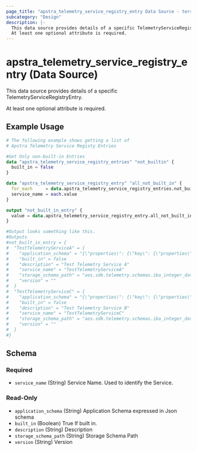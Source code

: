 ```yaml
---
page_title: "apstra_telemetry_service_registry_entry Data Source - terraform-provider-apstra"
subcategory: "Design"
description: |-
  This data source provides details of a specific TelemetryServiceRegistryEntry.
  At least one optional attribute is required.
---
```


# apstra_telemetry_service_registry_entry (Data Source)

This data source provides details of a specific TelemetryServiceRegistryEntry.

At least one optional attribute is required.


## Example Usage

```terraform
# The following example shows getting a list of
# Apstra Telemetry Service Registy Entries

#Get Only non-built-in Entries
data "apstra_telemetry_service_registry_entries" "not_builtin" {
  built_in = false
}

data "apstra_telemetry_service_registry_entry" "all_not_built_in" {
  for_each     = data.apstra_telemetry_service_registry_entries.not_builtin.service_names
  service_name = each.value
}

output "not_built_in_entry" {
  value = data.apstra_telemetry_service_registry_entry.all_not_built_in
}

#Output looks something like this.
#Outputs
#not_built_in_entry = {
#  "TestTelemetryServiceA" = {
#    "application_schema" = "{\"properties\": {\"key\": {\"properties\": {\"authenticated_vlan\": {\"type\": \"string\"}, \"authorization_status\": {\"type\": \"string\"}, \"fallback_vlan_active\": {\"enum\": [\"True\", \"False\"], \"type\": \"string\"}, \"port_status\": {\"enum\": [\"authorized\", \"blocked\"], \"type\": \"string\"}, \"supplicant_mac\": {\"pattern\": \"^([0-9A-Fa-f]{2}[:-]){5}([0-9A-Fa-f]{2})$\", \"type\": \"string\"}}, \"required\": [\"supplicant_mac\", \"authenticated_vlan\", \"authorization_status\", \"port_status\", \"fallback_vlan_active\"], \"type\": \"object\"}, \"value\": {\"description\": \"0 in case of blocked, 1 in case of authorized\", \"type\": \"integer\"}}, \"required\": [\"key\", \"value\"], \"type\": \"object\"}"
#    "built_in" = false
#    "description" = "Test Telemetry Service A"
#    "service_name" = "TestTelemetryServiceA"
#    "storage_schema_path" = "aos.sdk.telemetry.schemas.iba_integer_data"
#    "version" = ""
#  }
#  "TestTelemetryServiceC" = {
#    "application_schema" = "{\"properties\": {\"key\": {\"properties\": {\"authenticated_vlan\": {\"type\": \"string\"}, \"authorization_status\": {\"type\": \"string\"}, \"fallback_vlan_active\": {\"enum\": [\"True\", \"False\"], \"type\": \"string\"}, \"port_status\": {\"enum\": [\"authorized\", \"blocked\"], \"type\": \"string\"}, \"supplicant_mac\": {\"pattern\": \"^([0-9A-Fa-f]{2}[:-]){5}([0-9A-Fa-f]{2})$\", \"type\": \"string\"}}, \"required\": [\"supplicant_mac\", \"authenticated_vlan\", \"authorization_status\", \"port_status\", \"fallback_vlan_active\"], \"type\": \"object\"}, \"value\": {\"description\": \"0 in case of blocked, 1 in case of authorized\", \"type\": \"integer\"}}, \"required\": [\"key\", \"value\"], \"type\": \"object\"}"
#    "built_in" = false
#    "description" = "Test Telemetry Service B"
#    "service_name" = "TestTelemetryServiceC"
#    "storage_schema_path" = "aos.sdk.telemetry.schemas.iba_integer_data"
#    "version" = ""
#  }
#}
```

<!-- schema generated by tfplugindocs -->
## Schema

### Required

- `service_name` (String) Service Name. Used to identify the Service.

### Read-Only

- `application_schema` (String) Application Schema expressed in Json schema
- `built_in` (Boolean) True If built in.
- `description` (String) Description
- `storage_schema_path` (String) Storage Schema Path
- `version` (String) Version
